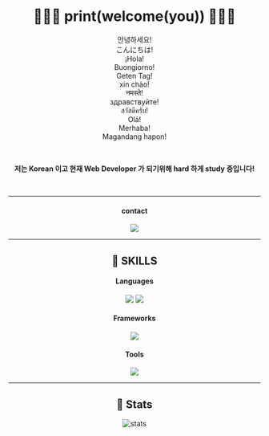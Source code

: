 <div align="center">

# 👋👋👋  print(welcome(you))  👋👋👋
  
안녕하세요!  
こんにちは!  
¡Hola!  
Buongiorno!  
Geten Tag!  
xin chào!  
नमस्ते!  
здравствуйте!  
สวัสดีครับ!  
Olá!  
Merhaba!  
Magandang hapon!  

  
  
  
  
  
<br/>
  


  
**저는 Korean 이고 현재 Web Developer 가 되기위해 hard 하게 study 중입니다!**  




<br/>
<hr/>

#### contact
  <img src="https://img.shields.io/badge/chchih99@gmail.com-EA4335?style=flat-square&logo=Gmail&logoColor=white" />


<hr/>


## 🔎 SKILLS

#### Languages
<img src="https://img.shields.io/badge/JavaScript-F7DF1E?style=for-the-badge&logo=javascript&logoColor=20232A" />
<img src="https://img.shields.io/badge/Python-306998?style=for-the-badge&logo=Python&logoColor=FFE873" />
  


#### Frameworks
<img src="https://img.shields.io/badge/React_Native-61DAFB?style=for-the-badge&logo=react&logoColor=20232A" />

#### Tools
<img src="https://img.shields.io/badge/git-F05032?style=for-the-badge&logo=git&logoColor=white">

<hr/>

## 👷 Stats

![stats](https://github-readme-stats-git-masterrstaa-rickstaa.vercel.app/api?username=watchiswatch&&show_icons=true&theme=dark)
  
</div>

























<!--

<img src="{BadgeURLHere}" />

[![watchiswatch's github stats](https://github-readme-stats.vercel.app/api/top-langs/?username=watchiswatch&show_icons=true&hide_border=true&title_color=004386&icon_color=004386&layout=compact)](https://github.com/watchiswatch)
-->
